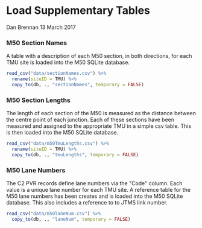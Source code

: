Load Supplementary Tables
================
Dan Brennan
13 March 2017

### M50 Section Names

A table with a description of each M50 section, in both directions, for each TMU site is loaded into the M50 SQLite database.

``` r
read_csv("data/sectionNames.csv") %>% 
  rename(siteID = TMU) %>% 
  copy_to(db, ., "sectionNames", temporary = FALSE)
```

### M50 Section Lengths

The length of each section of the M50 is measured as the distance between the centre point of each junction. Each of these sections have been measured and assigned to the appropriate TMU in a simple csv table. This is then loaded into the M50 SQLite database.

``` r
read_csv("data/m50TmuLengths.csv") %>% 
  rename(siteID = TMU) %>% 
  copy_to(db, ., "tmuLengths", temporary = FALSE)
```

### M50 Lane Numbers

The C2 PVR records define lane numbers via the "Code" column. Each value is a unique lane number for each TMU site. A reference table for the M50 lane numbers has been creates and is loaded into the M50 SQLite database. This also includes a reference to to JTMS link number.

``` r
read_csv("data/m50laneNum.csv") %>% 
  copy_to(db, ., "laneNum", temporary = FALSE)
```
